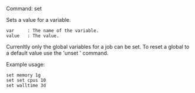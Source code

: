 Command:	set <var> <value>

Sets a value for a variable.

    var		: The name of the variable.
    value	: The value.

Currenltly only the global variables for a job can be set.
To reset a global to a default value use the 'unset <global>' command.

Example usage:

    set memory 1g
    set set cpus 10
    set walltime 3d

